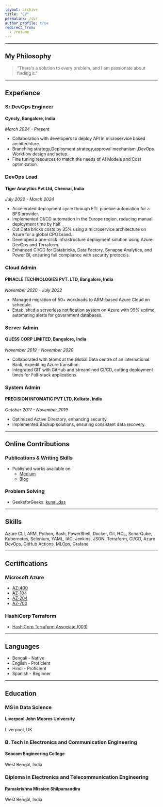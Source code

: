 ```yaml
---
layout: archive
title: "CV"
permalink: /cv/
author_profile: true
redirect_from:
  - /resume
---
```

  
---
## My Philosophy
> "There's a solution to every problem, and I am passionate about finding it."

---

## Experience

### Sr DevOps Engineer
#### Cyncly, Bangalore, India
*March 2024 - Present*
- Collaboration with developers to deploy API in microservice based architechture.
- Branching strategy,Deployment strategy,approval mechanism ,DevOps Workflow design and setup.
- Fine tuning resources to match the needs of AI Models and Cost optimization.

### DevOps Lead
#### Tiger Analytics Pvt Ltd, Chennai, India
*July 2022 - March 2024*
- Accelerated deployment cycle through ETL pipeline automation for a BFS provider.
- Implemented CI/CD automation in the Europe region, reducing manual deployment time by half.
- Cut Data bricks costs by 35% using a microservice architecture on Azure for a global CPG brand.
- Developed a one-click infrastructure deployment solution using Azure DevOps and Terraform.
- Enhanced CI/CD for Databricks, Data Factory, Synapse Analytics, and Power BI, ensuring full compliance with security protocols.

### Cloud Admin
#### PINACLE TECHNOLOGIES PVT. LTD, Bangalore, India
*November 2020 - July 2022*
- Managed migration of 50+ workloads to ARM-based Azure Cloud on schedule.
- Established a serverless notification system on Azure with 99% uptime, automating alerts for government databases.

### Server Admin
#### QUESS CORP LIMITED, Bangalore, India
*November 2019 - November 2020*
- Collaborated with teams at the Global Data centre of an international Bank, expediting Azure transition.
- Integrated GIT with GitHub and streamlined CI/CD, cutting deployment times for Full-stack applications.

### System Admin
#### PRECISION INFOMATIC PVT LTD, Kolkata, India
*October 2017 - November 2019*
- Optimized Active Directory, enhancing security.
- Implemented Backup solutions, ensuring consistent data recovery.

---

## Online Contributions

### Publications & Writing Skills
- Published works available on 
  - [Medium](https://kunaldaskd.medium.com)
  - [Blog](https://kunalworldwide.github.io/year-archive/)
  
### Problem Solving
- GeeksforGeeks: [kunal_das](https://auth.geeksforgeeks.org/user/kunal_das)

---

## Skills
Azure CLI, ARM, Python, Bash, PowerShell, Docker, Git, HCL, SonarQube, Kubernetes, Selenium, YAML, IAC, Jenkins, JSON, Terraform, CI/CD, Azure DevOps, GitHub Actions, MLOps, Grafana

---

## Certifications

### Microsoft Azure
- [AZ-400](https://learn.microsoft.com/api/credentials/share/en-gb/kunaldas-1562/8EE29C994AF3E0FB?sharingId=D3163C5C8DC3CA89)
- [AZ-104](https://learn.microsoft.com/api/credentials/share/en-gb/kunaldas-1562/C7C88BA78C786F7C?sharingId=D3163C5C8DC3CA89)
- [AZ-204](https://learn.microsoft.com/api/credentials/share/en-gb/kunaldas-1562/B74FC4B5FAB93252?sharingId=D3163C5C8DC3CA89)
- [AZ-700](https://learn.microsoft.com/api/credentials/share/en-gb/kunaldas-1562/386D2CE66397401B?sharingId=D3163C5C8DC3CA89)

### HashiCorp Terraform
- [HashiCorp Terraform Associate (003)](https://www.credly.com/badges/82c75d4f-a7a6-412e-b289-9af5e595c855/public_url)

---

## Languages
- Bengali - Native
- English - Proficient
- Hindi - Proficient
- Spanish - Beginner

---

## Education

### MS in Data Science
#### Liverpool John Moores University
Liverpool, UK

### B. Tech in Electronics and Communication Engineering
#### Seacom Engineering College
West Bengal, India

### Diploma in Electronics and Telecommunication Engineering
#### Ramakrishna Mission Shilpamandira
West Bengal, India
